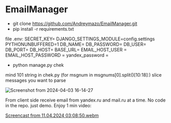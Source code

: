 # EmailManager
- git clone https://github.com/Andreymazo/EmailManager.git
- pip install -r requirements.txt

file .env:
    SECRET_KEY=
    DJANGO_SETTINGS_MODULE=config.settings
    PYTHONUNBUFFERED=1
    DB_NAME=
    DB_PASSWORD=
    DB_USER=
    DB_PORT=
    DB_HOST=
    BASE_URL=
    EMAIL_HOST_USER = 
    EMAIL_HOST_PASSWORD = 
    yandex_password = 

- python manage.py chek

mind 101 string in chek.py  (for msgnum in msgnums[0].split()[10:18]:)
slice messages you want to parse

![Screenshot from 2024-04-03 16-14-27](https://github.com/Andreymazo/EmailManager/assets/116811819/49181dcd-e60d-4fd5-b3e3-eb8a15365c5d)

From client side receive email from yandex.ru and mail.ru at a time. No code in the repo. just demo. Enjoy 1 min video:

[Screencast from 11.04.2024 03:08:50.webm](https://github.com/Andreymazo/EmailManager/assets/116811819/d83adbde-3cc3-4473-bb73-52c3d221c9a2)



